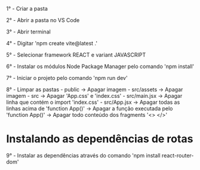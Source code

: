1° - Criar a pasta
 
2° - Abrir a pasta no VS Code
 
3° - Abrir terminal
 
4° - Digitar 'npm create vite@latest .'
 
5° - Selecionar framework REACT e variant JAVASCRIPT
 
6° - Instalar os módulos Node Package Manager pelo comando 'npm install'
 
7° - Iniciar o projeto pelo comando 'npm run dev'
 
8° - Limpar as pastas
        - public       	 ->   Apagar imagem
        - src/assets   	 ->   Apagar imagem
        - src           	 ->   Apagar 'App.css' e 'index.css'
        - src/main.jsx  	 ->   Apagar linha que contém o import 'index.css'
        - src/App.jsx  	 ->   Apagar todas as linhas acima de 'function App()'
                       		 ->   Apagar a função executada pelo 'function App()'
                       		 ->   Apagar todo conteúdo dos fragments '<> </>'
 
# Instalando as dependências de rotas
 
9° - Instalar as dependências através do comando 'npm install react-router-dom'